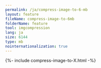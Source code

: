 ```yaml
---
permalink: /ja/compress-image-to-6-mb
layout: feature
fileName: compress-image-to-6mb
folderName: feature
tool: imgcompression
lang: ja
size: 6144
type: mb
nointernationalization: true
---
```

{%- include compress-image-to-X.html -%}
      